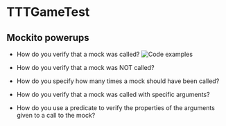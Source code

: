 # TTTGameTest

## Mockito powerups

* How do you verify that a mock was called?
![Code examples](##1.PNG)

* How do you verify that a mock was NOT called?
* How do you specify how many times a mock should have been called?

* How do you verify that a mock was called with specific arguments?
* How do you use a predicate to verify the properties of the arguments
given to a call to the mock?
